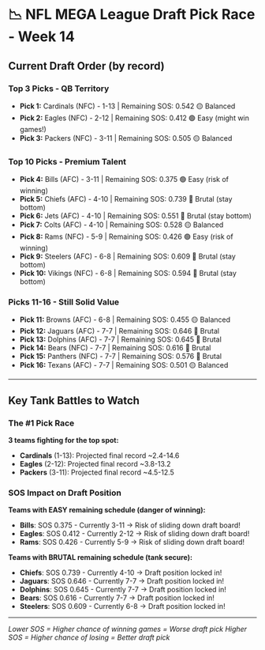 # 📉 NFL MEGA League Draft Pick Race - Week 14

## Current Draft Order (by record)

### Top 3 Picks - QB Territory

- **Pick 1:** Cardinals (NFC) - 1-13 | Remaining SOS: 0.542 🟡 Balanced
- **Pick 2:** Eagles (NFC) - 2-12 | Remaining SOS: 0.412 🟢 Easy (might win games!)
- **Pick 3:** Packers (NFC) - 3-11 | Remaining SOS: 0.505 🟡 Balanced

### Top 10 Picks - Premium Talent

- **Pick 4:** Bills (AFC) - 3-11 | Remaining SOS: 0.375 🟢 Easy (risk of winning)
- **Pick 5:** Chiefs (AFC) - 4-10 | Remaining SOS: 0.739 🔴 Brutal (stay bottom)
- **Pick 6:** Jets (AFC) - 4-10 | Remaining SOS: 0.551 🔴 Brutal (stay bottom)
- **Pick 7:** Colts (AFC) - 4-10 | Remaining SOS: 0.528 🟡 Balanced
- **Pick 8:** Rams (NFC) - 5-9 | Remaining SOS: 0.426 🟢 Easy (risk of winning)
- **Pick 9:** Steelers (AFC) - 6-8 | Remaining SOS: 0.609 🔴 Brutal (stay bottom)
- **Pick 10:** Vikings (NFC) - 6-8 | Remaining SOS: 0.594 🔴 Brutal (stay bottom)

### Picks 11-16 - Still Solid Value

- **Pick 11:** Browns (AFC) - 6-8 | Remaining SOS: 0.455 🟡 Balanced
- **Pick 12:** Jaguars (AFC) - 7-7 | Remaining SOS: 0.646 🔴 Brutal
- **Pick 13:** Dolphins (AFC) - 7-7 | Remaining SOS: 0.645 🔴 Brutal
- **Pick 14:** Bears (NFC) - 7-7 | Remaining SOS: 0.616 🔴 Brutal
- **Pick 15:** Panthers (NFC) - 7-7 | Remaining SOS: 0.576 🔴 Brutal
- **Pick 16:** Texans (AFC) - 7-7 | Remaining SOS: 0.501 🟡 Balanced

---

## Key Tank Battles to Watch

### The #1 Pick Race

**3 teams fighting for the top spot:**

- **Cardinals** (1-13): Projected final record ~2.4-14.6
- **Eagles** (2-12): Projected final record ~3.8-13.2
- **Packers** (3-11): Projected final record ~4.5-12.5

### SOS Impact on Draft Position

**Teams with EASY remaining schedule (danger of winning):**

- **Bills**: SOS 0.375 - Currently 3-11 → Risk of sliding down draft board!
- **Eagles**: SOS 0.412 - Currently 2-12 → Risk of sliding down draft board!
- **Rams**: SOS 0.426 - Currently 5-9 → Risk of sliding down draft board!

**Teams with BRUTAL remaining schedule (tank secure):**

- **Chiefs**: SOS 0.739 - Currently 4-10 → Draft position locked in!
- **Jaguars**: SOS 0.646 - Currently 7-7 → Draft position locked in!
- **Dolphins**: SOS 0.645 - Currently 7-7 → Draft position locked in!
- **Bears**: SOS 0.616 - Currently 7-7 → Draft position locked in!
- **Steelers**: SOS 0.609 - Currently 6-8 → Draft position locked in!

---

*Lower SOS = Higher chance of winning games = Worse draft pick*
*Higher SOS = Higher chance of losing = Better draft pick*
